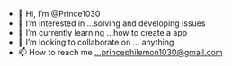 - 👋 Hi, I’m @Prince1030
- 👀 I’m interested in ...solving and developing issues
- 🌱 I’m currently learning ...how to create a app
- 💞️ I’m looking to collaborate on ... anything
- 📫 How to reach me ...princephilemon1030@gmail.com

<!---
Prince1030/Prince1030 is a ✨ special ✨ repository because its `README.md` (this file) appears on your GitHub profile.
You can click the Preview link to take a look at your changes.
--->
